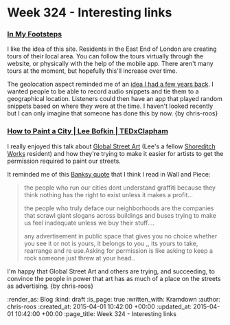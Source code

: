 Week 324 - Interesting links
============================

### [In My Footsteps](http://www.inmyfootsteps.org/)

I like the idea of this site. Residents in the East End of London are creating tours of their local area. You can follow the tours virtually through the website, or physically with the help of the mobile app. There aren't many tours at the moment, but hopefully this'll increase over time.

The geolocation aspect reminded me of an [idea I had a few years back][geolocated-audio]. I wanted people to be able to record audio snippets and tie them to a geographical location. Listeners could then have an app that played random snippets based on where they were at the time. I haven't looked recently but I can only imagine that someone has done this by now. {by chris-roos}

[geolocated-audio]: http://chrisroos.co.uk/blog/2009-09-14-pouring-factlets-into-your-brain-holder-via-your-ear-sieves


### [How to Paint a City | Lee Bofkin | TEDxClapham](https://www.youtube.com/watch?v=CoTNhzztj2s)

I really enjoyed this talk about [Global Street Art][] (Lee's a fellow [Shoreditch Works][] resident) and how they're trying to make it easier for artists to get the permission required to paint our streets.

It reminded me of this [Banksy quote][] that I think I read in Wall and Piece:

> the people who run our cities dont understand graffiti because they think nothing has the right to exist unless it makes a profit...
>
> the people who truly deface our neighborhoods are the companies that scrawl giant slogans across buildings and buses trying to make us feel inadequate unless we buy their stuff....
>
> any advertisement in public space that gives you no choice whether you see it or not is yours, it belongs to you ,, its yours to take, rearrange and re use.Asking for permission is like asking to keep a rock someone just threw at your head..

I'm happy that Global Street Art and others are trying, and succeeding, to convince the people in power that art has as much of a place on the streets as advertising. {by chris-roos}

[Banksy quote]: https://www.goodreads.com/quotes/163503-the-people-who-run-our-cities-dont-understand-graffiti-because
[Global Street Art]: http://globalstreetart.com/
[Shoreditch Works]: http://shoreditchworks.com/

:render_as: Blog
:kind: draft
:is_page: true
:written_with: Kramdown
:author: chris-roos
:created_at: 2015-04-01 10:42:00 +00:00
:updated_at: 2015-04-01 10:42:00 +00:00
:page_title: Week 324 - Interesting links
